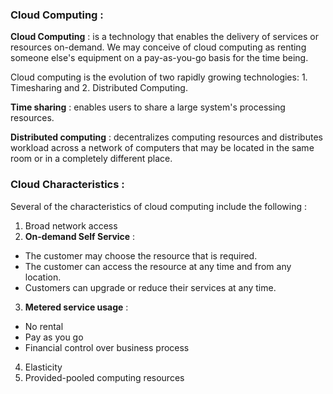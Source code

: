 ### Cloud Computing :

**Cloud Computing** : is a technology that enables the delivery of services or resources on-demand. We may conceive of cloud computing as renting someone else's equipment on a pay-as-you-go basis for the time being. 

Cloud computing is the evolution of two rapidly growing technologies: 1. Timesharing and 2. Distributed Computing. 

**Time sharing** : enables users to share a large system's processing resources. 

**Distributed computing** : decentralizes computing resources and distributes workload across a network of computers that may be located in the same room or in a completely different place.

### Cloud Characteristics : 

Several of the characteristics of cloud computing include the following :

1. Broad network access
2. **On-demand Self Service** : 
- The customer may choose the resource that is required. 
- The customer can access the resource at any time and from any location.
- Customers can upgrade or reduce their services at any time.
3. **Metered service usage** : 
- No rental
- Pay as you go
- Financial control over business process
4. Elasticity
5. Provided-pooled computing resources

